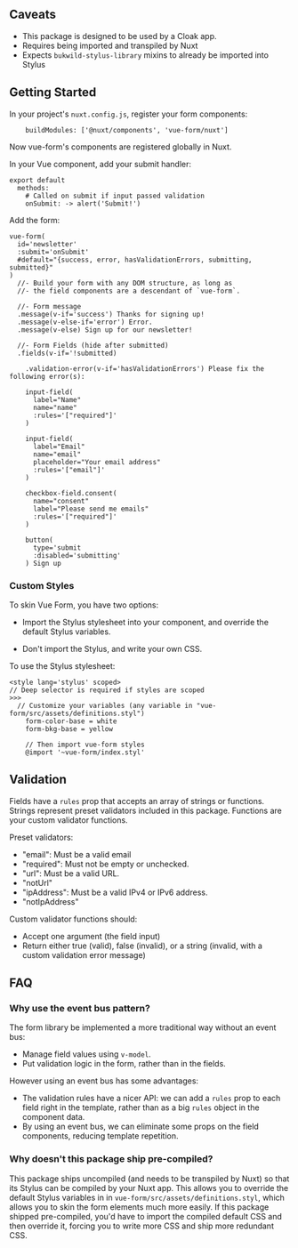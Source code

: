 
## Caveats

- This package is designed to be used by a Cloak app.  
- Requires being imported and transpiled by Nuxt
- Expects `bukwild-stylus-library` mixins to already be imported into Stylus

## Getting Started

In your project's `nuxt.config.js`, register your form components:
```
	buildModules: ['@nuxt/components', 'vue-form/nuxt']
```
Now vue-form's components are registered globally in Nuxt.

In your Vue component, add your submit handler:
```
export default
  methods:
    # Called on submit if input passed validation
    onSubmit: -> alert('Submit!')
```

Add the form:
```
vue-form(
  id='newsletter'
  :submit='onSubmit'
  #default="{success, error, hasValidationErrors, submitting, submitted}"
)
  //- Build your form with any DOM structure, as long as
  //- the field components are a descendant of `vue-form`.
  
  //- Form message
  .message(v-if='success') Thanks for signing up!
  .message(v-else-if='error') Error.
  .message(v-else) Sign up for our newsletter!

  //- Form Fields (hide after submitted)
  .fields(v-if='!submitted)

    .validation-error(v-if='hasValidationErrors') Please fix the following error(s):

    input-field(
      label="Name"
      name="name"
      :rules='["required"]'
    )

    input-field(
      label="Email"
      name="email"
      placeholder="Your email address"
      :rules='["email"]'
    )

    checkbox-field.consent(
      name="consent"
      label="Please send me emails"
      :rules='["required"]'
    )

    button(
      type='submit
      :disabled='submitting'
    ) Sign up
```

### Custom Styles

To skin Vue Form, you have two options:

* Import the Stylus stylesheet into your component, and override the default Stylus variables.

* Don't import the Stylus, and write your own CSS.

To use the Stylus stylesheet:

```
<style lang='stylus' scoped>
// Deep selector is required if styles are scoped
>>>
  // Customize your variables (any variable in "vue-form/src/assets/definitions.styl")
	form-color-base = white
	form-bkg-base = yellow
	
	// Then import vue-form styles
	@import '~vue-form/index.styl'
```

## Validation

Fields have a `rules` prop that accepts an array of strings or functions.  Strings represent preset validators included in this package.  Functions are your custom validator functions.

Preset validators:
- "email":  Must be a valid email
- "required": Must not be empty or unchecked.
- "url": Must be a valid URL.
- "notUrl"
- "ipAddress":  Must be a valid IPv4 or IPv6 address.
- "notIpAddress"

Custom validator functions should:
- Accept one argument (the field input)
- Return either true (valid), false (invalid), or a string (invalid, with a custom validation error message)

## FAQ

### Why use the event bus pattern?

The form library be implemented a more traditional way without an event bus:

- Manage field values using `v-model`.
- Put validation logic in the form, rather than in the fields.

However using an event bus has some advantages:

- The validation rules have a nicer API: we can add a `rules` prop to each field right in the template, rather than as a big `rules` object in the component data.
- By using an event bus, we can eliminate some props on the field components, reducing template repetition.

### Why doesn't this package ship pre-compiled?

This package ships uncompiled (and needs to be transpiled by Nuxt) so that its Stylus can be compiled by your Nuxt app.  This allows you to override the default Stylus variables in in `vue-form/src/assets/definitions.styl`, which allows you to skin the form elements much more easily.  If this package shipped pre-compiled, you'd have to import the compiled default CSS and then override it, forcing you to write more CSS and ship more redundant CSS.





